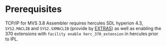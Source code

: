 Prerequisites
=============

TCP/IP for MVS 3.8 Assembler requires hercules SDL hyperion 4.3, `SYS2.MACLIB` and `SYS2.SXMACLIB` (provide by [EXTRAS](../../EXTRAS)) as well as enabling the 370 extensions with `facility enable herc_370_extension` in hercules prior to IPL.
